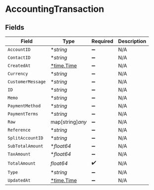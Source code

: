 # AccountingTransaction


## Fields

| Field                                      | Type                                       | Required                                   | Description                                |
| ------------------------------------------ | ------------------------------------------ | ------------------------------------------ | ------------------------------------------ |
| `AccountID`                                | **string*                                  | :heavy_minus_sign:                         | N/A                                        |
| `ContactID`                                | **string*                                  | :heavy_minus_sign:                         | N/A                                        |
| `CreatedAt`                                | [*time.Time](https://pkg.go.dev/time#Time) | :heavy_minus_sign:                         | N/A                                        |
| `Currency`                                 | **string*                                  | :heavy_minus_sign:                         | N/A                                        |
| `CustomerMessage`                          | **string*                                  | :heavy_minus_sign:                         | N/A                                        |
| `ID`                                       | **string*                                  | :heavy_minus_sign:                         | N/A                                        |
| `Memo`                                     | **string*                                  | :heavy_minus_sign:                         | N/A                                        |
| `PaymentMethod`                            | **string*                                  | :heavy_minus_sign:                         | N/A                                        |
| `PaymentTerms`                             | **string*                                  | :heavy_minus_sign:                         | N/A                                        |
| `Raw`                                      | map[string]*any*                           | :heavy_minus_sign:                         | N/A                                        |
| `Reference`                                | **string*                                  | :heavy_minus_sign:                         | N/A                                        |
| `SplitAccountID`                           | **string*                                  | :heavy_minus_sign:                         | N/A                                        |
| `SubTotalAmount`                           | **float64*                                 | :heavy_minus_sign:                         | N/A                                        |
| `TaxAmount`                                | **float64*                                 | :heavy_minus_sign:                         | N/A                                        |
| `TotalAmount`                              | *float64*                                  | :heavy_check_mark:                         | N/A                                        |
| `Type`                                     | **string*                                  | :heavy_minus_sign:                         | N/A                                        |
| `UpdatedAt`                                | [*time.Time](https://pkg.go.dev/time#Time) | :heavy_minus_sign:                         | N/A                                        |